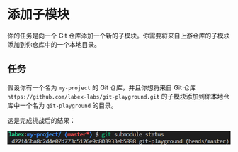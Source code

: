 # 添加子模块

你的任务是向一个 Git 仓库添加一个新的子模块。你需要将来自上游仓库的子模块添加到你仓库中的一个本地目录。

## 任务

假设你有一个名为 `my-project` 的 Git 仓库，并且你想将来自 Git 仓库 `https://github.com/labex-labs/git-playground.git` 的子模块添加到你本地仓库中一个名为 `git-playground` 的目录。

这是完成挑战后的结果：

![Git 子模块已成功添加](../assets/challenge-add-submodule-step1-1.png)
